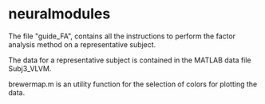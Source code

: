 # neuralmodules

The file "guide_FA", contains all the instructions to perform the factor analysis method on a representative subject.

The data for a representative subject is contained in the MATLAB data file Subj3_VLVM.

brewermap.m is an utility function for the selection of colors for plotting the data.
